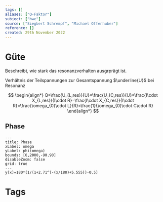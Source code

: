 ```yaml
---
tags: []
aliases: ["Q-Faktor"]
subject: ["hwe"]
source: ["Siegbert Schrempf", "Michael Offenhuber"]
reference: []
created: 29th November 2022
---
```


# Güte
Beschreibt, wie stark das resonanzverhalten ausgrprägt ist.

Verhältnis der Teilspannungen zur Gesamtspannung $\underline{U}$ bei Resonanz

$$
\begin{align*}
	Q=\frac{U_{L,res}}{U}=\frac{U_{C,res}}{U}=\frac{I\cdot X_{L,res}}{I\cdot R}=\frac{I\cdot X_{C,res}}{I\cdot R}=\frac{\omega_{0}\cdot L}{R}=\frac{1}{\omega_{0}\cdot C\cdot R}
\end{align*}
$$

## Phase
```functionplot
---
title: Phase
xLabel: omega
yLabel: phi(omega)
bounds: [0,2000,-90,90]
disableZoom: false
grid: true
---
y(x)=180*(1/(1+2.71^(-(x/180)+5.555))-0.5)
```

# Tags